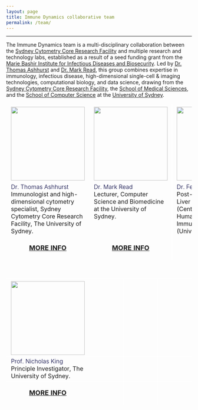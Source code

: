 ```yaml
---
layout: page
title: Immune Dynamics collaborative team
permalink: /team/
---
```


---

The Immune Dynamics team is a multi-disciplinary collaboration between the [Sydney Cytometry Core Research Facility](https://sydneycytometry.org.au/) and multiple research and technology labs, established as a result of a seed funding grant from the [Marie Bashir Institute for Infectious Diseases and Biosecurity](https://www.sydney.edu.au/marie-bashir-institute/). Led by [Dr. Thomas Ashhurst](https://immunedynamics.github.io/thomas-ashhurst/) and [Dr. Mark Read](https://marknormanread.github.io/), this group combines expertise in immunology, infectious disease, high-dimensional single-cell & imaging technologies, computational biology, and data science, drawing from the [Sydney Cytometry Core Research Facility](https://sydneycytometry.org.au/), the [School of Medical Sciences](https://www.sydney.edu.au/medicine-health/schools/school-of-medical-sciences.html), and the [School of Computer Science](https://www.sydney.edu.au/engineering/schools/school-of-computer-science.html) at the [University of Sydney](https://www.sydney.edu.au/).

<!-- TOM - MARK - FELIX - GIVANNA --> 

<table class="table gmisc_table">
  <tbody>
<!-- FIRST ROW: TITLE --> 
<!-- THIRD ROW: Image --> 
    <tr>
      <td style="padding-left:.75em;padding-right:.75em;width:25%; border-left:1px solid #FFFFFF;border-top:1px solid #FFFFFF;border-bottom:1px solid #FFFFFF;border-right:1px solid #FFFFFF;vertical-align:top">
        <a href="https://immunedynamics.github.io/thomas-ashhurst/">
          <img height = "200px" src="https://raw.githubusercontent.com/tomashhurst/tomashhurst.github.io/master/images/TA%20cropped.jpg" style="padding-top: 5px">
        </a>
      </td>
      <td style="padding-left:.75em;padding-right:.75em;width:25%; border-left:1px solid #FFFFFF;border-top:1px solid #FFFFFF;border-bottom:1px solid #FFFFFF;border-right:1px solid #FFFFFF;vertical-align:top">
        <a href="https://marknormanread.github.io/">
            <img height = "200px" src="https://avatars.githubusercontent.com/u/35902776?s=400&u=d9b68e6896dd4db66362f284e1cd1e7110b74868&v=4" style="padding-top: 5px">
        </a>
      </td>
      <td style="padding-left:.75em;padding-right:.75em;width:25%; border-left:1px solid #FFFFFF;border-top:1px solid #FFFFFF;border-bottom:1px solid #FFFFFF;border-right:1px solid #FFFFFF;vertical-align:top">
        <a href="https://immunedynamics.github.io/felix-marsh-wakefield/">
            <img height = "200px" src="https://ca.slack-edge.com/TLYFBANH2-UM1JA0BC5-69f86dacaa11-512" style="padding-top: 5px">
        </a>
      </td>
      <td style="padding-left:.75em;padding-right:.75em;width:25%; border-left:1px solid #FFFFFF;border-top:1px solid #FFFFFF;border-bottom:1px solid #FFFFFF;border-right:1px solid #FFFFFF;vertical-align:top">
        <a href="https://immunedynamics.github.io/givanna-putri/">
            <img height = "200px" src="https://avatars.githubusercontent.com/u/5366317?s=460&u=ac0322d285310461de6ad2a4b938252b6ea2d948&v=4" style="padding-top: 5px">
        </a>
      </td>
    </tr>
<!-- FOURTH ROW: Description --> 
      <tr>
        <td style="padding-left:.75em;padding-right:.75em;width:25%; border-left:1px solid #FFFFFF;border-top:1px solid #FAFAFA;border-bottom:1px solid #FFFFFF;border-right:1px solid #FFFFFF;text-align:left; vertical-align:top">
          <div style="text-align:left;font-size:16px;font-weight:350;color:#00003f">Dr. Thomas Ashhurst
          </div>
            Immunologist and high-dimensional cytometry specialist, Sydney Cytometry Core Research Facility, The University of Sydney.
        </td>
        <td style="padding-left:.75em;padding-right:.75em;width:25%; border-left:1px solid #FFFFFF;border-top:1px solid #FFFFFF;border-bottom:1px solid #FFFFFF;border-right:1px solid #FFFFFF;text-align:left; vertical-align:top">
          <div style="text-align:left;font-size:16px;font-weight:350;color:#00003f">Dr. Mark Read
          </div>
          Lecturer, Computer Science and Biomedicine at the University of Sydney.
        </td>
        <td style="padding-left:.75em;padding-right:.75em;width:25%; border-left:1px solid FFFFFF000;border-top:1px solid #FFFFFF;border-bottom:1px solid #FFFFFF;border-right:1px solid FFFFFF000;text-align:left; vertical-align:top"> 
          <div style="text-align:left;font-size:16px;font-weight:350;color:#00003f">Dr. Felix Marsh-Wakefield
          </div>
          Post-doctoral researcher, Liver Injury & Cancer (Centenary Institute) and Human Cancer & Viral Immunology Laboratory (University of Sydney).
        </td>
        <td style="padding-left:.75em;padding-right:.75em;width:25%; border-left:1px solid #FFFFFF;border-top:1px solid #FFFFFF;border-bottom:1px solid #FFFFFF;border-right:1px solid #FFFFFF;text-align:left; vertical-align:top"> 
          <div style="text-align:left;font-size:16px;font-weight:350;color:#00003f">Givanna Putri
          </div>
            PhD scholar, School of Computer Science at The University of Sydney. 
        </td>
     </tr>
<!-- FIFTH ROW: Go to page --> 
      <tr>
          <td style="padding-left:.75em;padding-right:.75em;width:25%; border-left:1px solid #FFFFFF;border-top:1px solid #FFFFFF;border-bottom:1px solid #FFFFFF;border-right:1px solid #FFFFFF;text-align:center; vertical-align:middle">
              <div style="text-align:center;font-size:large;font-weight:700;">
                  <p style="color:#00003f">
                      <a href="https://immunedynamics.github.io/thomas-ashhurst/"><b><span style="font-size: 18px">MORE INFO</span></b></a>
                  </p>
              </div>
          </td>
          <td style="padding-left:.75em;padding-right:.75em;width:25%; border-left:1px solid #FFFFFF;border-top:1px solid #FFFFFF;border-bottom:1px solid #FFFFFF;border-right:1px solid #FFFFFF;text-align:center; vertical-align:middle">
              <div style="text-align:center;font-size:large;font-weight:700;">
                  <p style="color:#00003f">
                      <a href="https://immunedynamics.github.io/mark-read/"><b><span style="font-size: 18px">MORE INFO</span></b></a>
                  </p>
              </div>
          </td>
          <td style="padding-left:.75em;padding-right:.75em;width:25%; border-left:1px solid #FFFFFF;border-top:1px solid #FFFFFF;border-bottom:1px solid #FFFFFF;border-right:1px solid #FFFFFF;text-align:center; vertical-align:middle">
              <div style="text-align:center;font-size:large;font-weight:700;">
                  <p style="color:#00003f">
                      <a href="https://immunedynamics.github.io/felix-marsh-wakefield/"><b><span style="font-size: 18px">MORE INFO</span></b></a>
                  </p>
              </div>
          </td>
          <td style="padding-left:.75em;padding-right:.75em;width:25%; border-left:1px solid #FFFFFF;border-top:1px solid #FFFFFF;border-bottom:1px solid #FFFFFF;border-right:1px solid #FFFFFF;text-align:center; vertical-align:middle">
              <div style="text-align:center;font-size:large;font-weight:700;">
                  <p style="color:#00003f">
                      <a href="https://immunedynamics.github.io/givanna-putri/"><b><span style="font-size: 18px">MORE INFO</span></b></a>
                  </p>
              </div>
          </td>
      </tr>
    </tbody>
</table>

<br />

<!-- DIANA - ALANNA - ADRIAN - NICK --> 

<table class="table gmisc_table">
  <tbody>
<!-- FIRST ROW: TITLE --> 
<!-- THIRD ROW: Image --> 
    <tr>
      <td style="padding-left:.75em;padding-right:.75em;width:25%; border-left:1px solid #FFFFFF;border-top:1px solid #FFFFFF;border-bottom:1px solid #FFFFFF;border-right:1px solid #FFFFFF;vertical-align:top">
                <a href="https://immunedynamics.github.io/thomas-ashhurst/">
          <img height = "200px" src="https://www.sydney.edu.au/research/opportunities/images/supervisors/KingN.jpg?1205985788" style="padding-top: 5px">
        </a>
      </td>
      <td style="padding-left:.75em;padding-right:.75em;width:25%; border-left:1px solid #FFFFFF;border-top:1px solid #FFFFFF;border-bottom:1px solid #FFFFFF;border-right:1px solid #FFFFFF;vertical-align:top">
      </td>
      <td style="padding-left:.75em;padding-right:.75em;width:25%; border-left:1px solid #FFFFFF;border-top:1px solid #FFFFFF;border-bottom:1px solid #FFFFFF;border-right:1px solid #FFFFFF;vertical-align:top">
      </td>
      <td style="padding-left:.75em;padding-right:.75em;width:25%; border-left:1px solid #FFFFFF;border-top:1px solid #FFFFFF;border-bottom:1px solid #FFFFFF;border-right:1px solid #FFFFFF;vertical-align:top">
      </td>
    </tr>
<!-- FOURTH ROW: Description --> 
      <tr>
        <td style="padding-left:.75em;padding-right:.75em;width:25%; border-left:1px solid #FFFFFF;border-top:1px solid #FAFAFA;border-bottom:1px solid #FFFFFF;border-right:1px solid #FFFFFF;text-align:left; vertical-align:top">
         <div style="text-align:left;font-size:16px;font-weight:350;color:#00003f">Prof. Nicholas King
         </div>
            Principle Investigator, The University of Sydney.
        </td>
        <td style="padding-left:.75em;padding-right:.75em;width:25%; border-left:1px solid #FFFFFF;border-top:1px solid #FFFFFF;border-bottom:1px solid #FFFFFF;border-right:1px solid #FFFFFF;text-align:left; vertical-align:top">
          <div style="text-align:left;font-size:16px;font-weight:350;color:#00003f">
          </div>
        </td>
        <td style="padding-left:.75em;padding-right:.75em;width:25%; border-left:1px solid FFFFFF000;border-top:1px solid #FFFFFF;border-bottom:1px solid #FFFFFF;border-right:1px solid FFFFFF000;text-align:left; vertical-align:top"> 
          <div style="text-align:left;font-size:16px;font-weight:350;color:#00003f">
          </div>
        </td>
        <td style="padding-left:.75em;padding-right:.75em;width:25%; border-left:1px solid #FFFFFF;border-top:1px solid #FFFFFF;border-bottom:1px solid #FFFFFF;border-right:1px solid #FFFFFF;text-align:left; vertical-align:top"> 
          <div style="text-align:left;font-size:16px;font-weight:350;color:#00003f">
          </div>
        </td>
     </tr>
<!-- FIFTH ROW: Go to page --> 
      <tr>
          <td style="padding-left:.75em;padding-right:.75em;width:25%; border-left:1px solid #FFFFFF;border-top:1px solid #FFFFFF;border-bottom:1px solid #FFFFFF;border-right:1px solid #FFFFFF;text-align:center; vertical-align:middle">
              <div style="text-align:center;font-size:large;font-weight:700;">
                  <p style="color:#00003f">
                    <a href="https://scholar.google.com/citations?user=Wi2ADOEAAAAJ&hl=en"><b><span style="font-size: 18px">MORE INFO</span></b></a>
                  </p>
              </div>
          </td>
          <td style="padding-left:.75em;padding-right:.75em;width:25%; border-left:1px solid #FFFFFF;border-top:1px solid #FFFFFF;border-bottom:1px solid #FFFFFF;border-right:1px solid #FFFFFF;text-align:center; vertical-align:middle">
              <div style="text-align:center;font-size:large;font-weight:700;">
                  <p style="color:#00003f">
                  </p>
              </div>
          </td>
          <td style="padding-left:.75em;padding-right:.75em;width:25%; border-left:1px solid #FFFFFF;border-top:1px solid #FFFFFF;border-bottom:1px solid #FFFFFF;border-right:1px solid #FFFFFF;text-align:center; vertical-align:middle">
              <div style="text-align:center;font-size:large;font-weight:700;">
                  <p style="color:#00003f">
                  </p>
              </div>
          </td>
          <td style="padding-left:.75em;padding-right:.75em;width:25%; border-left:1px solid #FFFFFF;border-top:1px solid #FFFFFF;border-bottom:1px solid #FFFFFF;border-right:1px solid #FFFFFF;text-align:center; vertical-align:middle">
              <div style="text-align:center;font-size:large;font-weight:700;">
                  <p style="color:#00003f">
                  </p>
              </div>
          </td>
      </tr>
    </tbody>
</table>

<br />
